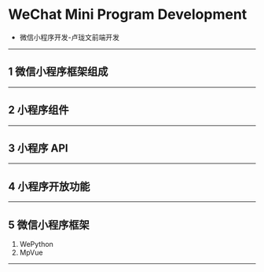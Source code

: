 # WeChat Mini Program Development
* 微信小程序开发-卢珑文前端开发

---



## 1 微信小程序框架组成

---



## 2 小程序组件

---



## 3 小程序 API

---



## 4 小程序开放功能

---



## 5 微信小程序框架
1. WePython
2. MpVue

---